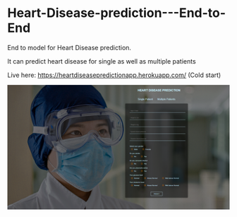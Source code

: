 # Heart-Disease-prediction---End-to-End

End to model for Heart Disease prediction.

It can predict heart disease for single as well as multiple patients

Live here: https://heartdiseasepredictionapp.herokuapp.com/  (Cold start)

<img srC="static/ui.png">
